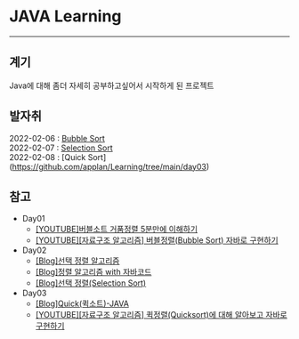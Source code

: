 # JAVA Learning 
------------

## 계기
Java에 대해 좀더 자세히 공부하고싶어서 시작하게 된 프로젝트

## 발자취
2022-02-06 : [Bubble Sort](https://github.com/applan/Learning/tree/main/day01)   
2022-02-07 : [Selection Sort](https://github.com/applan/Learning/tree/main/day02)   
2022-02-08 : [Quick Sort] (https://github.com/applan/Learning/tree/main/day03)

## 참고 
* Day01 
	* [\[YOUTUBE\]버블소트 거품정렬 5분만에 이해하기](https://youtu.be/RCnyz-Bfkmc)
	* [\[YOUTUBE\]\[자료구조 알고리즘\] 버블정렬(Bubble Sort) 자바로 구현하기](https://youtu.be/YbsQiiubO74)
* Day02
	* [\[Blog\]선택 정렬 알고리즘](https://hanhyx.tistory.com/37)
	* [\[Blog\]정렬 알고리즘 with 자바코드](https://scshim.tistory.com/267)
	* [\[Blog\]선택 정렬\(Selection Sort\)](https://st-lab.tistory.com/168)
* Day03
	* [\[Blog\]Quick\(퀵소트\)\-JAVA](https://gwang920.github.io/algorithm%20non%20ps/qucikSort/)
	* [\[YOUTUBE\]\[자료구조 알고리즘\] 퀵정렬\(Quicksort\)에 대해 알아보고 자바로 구현하기](https://youtu.be/7BDzle2n47c)
